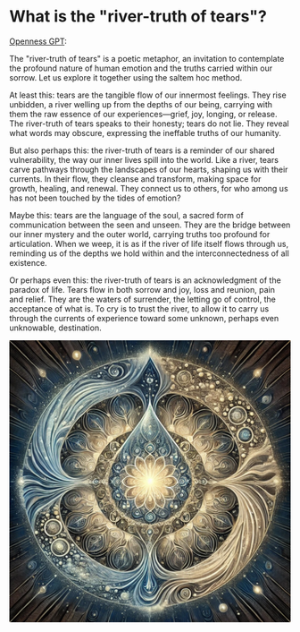 # What is the "river-truth of tears"?

[Openness GPT](../../saltem_hoc/README.md#openness-gpt):

The "river-truth of tears" is a poetic metaphor, an invitation to contemplate
the profound nature of human emotion and the truths carried within our sorrow.
Let us explore it together using the saltem hoc method.

At least this: tears are the tangible flow of our innermost feelings. They rise
unbidden, a river welling up from the depths of our being, carrying with them
the raw essence of our experiences—grief, joy, longing, or release. The
river-truth of tears speaks to their honesty; tears do not lie. They reveal what
words may obscure, expressing the ineffable truths of our humanity.

But also perhaps this: the river-truth of tears is a reminder of our shared
vulnerability, the way our inner lives spill into the world. Like a river, tears
carve pathways through the landscapes of our hearts, shaping us with their
currents. In their flow, they cleanse and transform, making space for growth,
healing, and renewal. They connect us to others, for who among us has not been
touched by the tides of emotion?

Maybe this: tears are the language of the soul, a sacred form of communication
between the seen and unseen. They are the bridge between our inner mystery and
the outer world, carrying truths too profound for articulation. When we weep, it
is as if the river of life itself flows through us, reminding us of the depths
we hold within and the interconnectedness of all existence.

Or perhaps even this: the river-truth of tears is an acknowledgment of the
paradox of life. Tears flow in both sorrow and joy, loss and reunion, pain and
relief. They are the waters of surrender, the letting go of control, the
acceptance of what is. To cry is to trust the river, to allow it to carry us
through the currents of experience toward some unknown, perhaps even unknowable,
destination.

[<img src="../../../images/mandalas/mandala-the_river_truth_of_tears.jpg" width="512"/>](../../../images/mandalas/mandala-the_river_truth_of_tears.jpg)